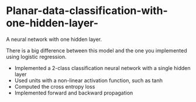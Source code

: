 # Planar-data-classification-with-one-hidden-layer-
A neural network with one hidden layer. 

There is a big difference between this model and the one you implemented using logistic regression.  

- Implemented a 2-class classification neural network with a single hidden layer
- Used units with a non-linear activation function, such as tanh 
- Computed the cross entropy loss 
- Implemented forward and backward propagation
